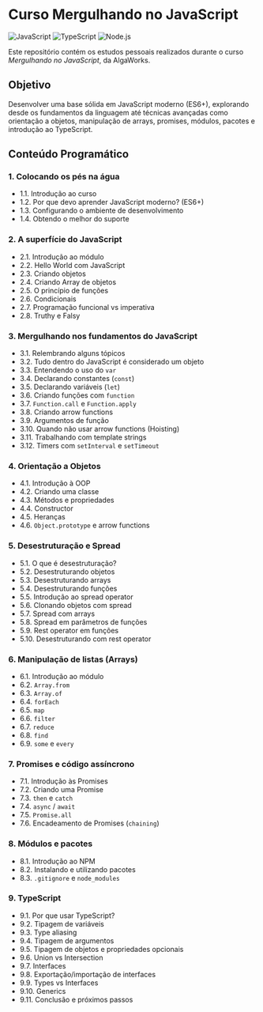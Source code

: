# Curso Mergulhando no JavaScript
![JavaScript](https://img.shields.io/badge/JavaScript-%23F7DF1E.svg?style=for-the-badge&logo=javascript&logoColor=black)
![TypeScript](https://img.shields.io/badge/TypeScript-%23007ACC.svg?style=for-the-badge&logo=typescript&logoColor=white)
![Node.js](https://img.shields.io/badge/Node.js-%23339933.svg?style=for-the-badge&logo=nodedotjs&logoColor=white)

Este repositório contém os estudos pessoais realizados durante o curso _Mergulhando no JavaScript_, da AlgaWorks.

## Objetivo
Desenvolver uma base sólida em JavaScript moderno (ES6+), explorando desde os fundamentos da linguagem até técnicas avançadas como orientação a objetos, manipulação de arrays, promises, módulos, pacotes e introdução ao TypeScript.

## Conteúdo Programático

### 1. Colocando os pés na água
- 1.1. Introdução ao curso  
- 1.2. Por que devo aprender JavaScript moderno? (ES6+)  
- 1.3. Configurando o ambiente de desenvolvimento  
- 1.4. Obtendo o melhor do suporte  

### 2. A superfície do JavaScript
- 2.1. Introdução ao módulo  
- 2.2. Hello World com JavaScript  
- 2.3. Criando objetos  
- 2.4. Criando Array de objetos  
- 2.5. O princípio de funções  
- 2.6. Condicionais  
- 2.7. Programação funcional vs imperativa  
- 2.8. Truthy e Falsy  

### 3. Mergulhando nos fundamentos do JavaScript
- 3.1. Relembrando alguns tópicos  
- 3.2. Tudo dentro do JavaScript é considerado um objeto  
- 3.3. Entendendo o uso do `var`  
- 3.4. Declarando constantes (`const`)  
- 3.5. Declarando variáveis (`let`)  
- 3.6. Criando funções com `function`  
- 3.7. `Function.call` e `Function.apply`  
- 3.8. Criando arrow functions  
- 3.9. Argumentos de função  
- 3.10. Quando não usar arrow functions (Hoisting)  
- 3.11. Trabalhando com template strings  
- 3.12. Timers com `setInterval` e `setTimeout`  

### 4. Orientação a Objetos
- 4.1. Introdução à OOP  
- 4.2. Criando uma classe  
- 4.3. Métodos e propriedades  
- 4.4. Constructor  
- 4.5. Heranças  
- 4.6. `Object.prototype` e arrow functions  

### 5. Desestruturação e Spread
- 5.1. O que é desestruturação?  
- 5.2. Desestruturando objetos  
- 5.3. Desestruturando arrays  
- 5.4. Desestruturando funções  
- 5.5. Introdução ao spread operator  
- 5.6. Clonando objetos com spread  
- 5.7. Spread com arrays  
- 5.8. Spread em parâmetros de funções  
- 5.9. Rest operator em funções  
- 5.10. Desestruturando com rest operator  

### 6. Manipulação de listas (Arrays)
- 6.1. Introdução ao módulo  
- 6.2. `Array.from`  
- 6.3. `Array.of`  
- 6.4. `forEach`  
- 6.5. `map`  
- 6.6. `filter`  
- 6.7. `reduce`  
- 6.8. `find`  
- 6.9. `some` e `every`  

### 7. Promises e código assíncrono
- 7.1. Introdução às Promises  
- 7.2. Criando uma Promise  
- 7.3. `then` e `catch`  
- 7.4. `async` / `await`  
- 7.5. `Promise.all`  
- 7.6. Encadeamento de Promises (`chaining`)  

### 8. Módulos e pacotes
- 8.1. Introdução ao NPM  
- 8.2. Instalando e utilizando pacotes  
- 8.3. `.gitignore` e `node_modules`  

### 9. TypeScript
- 9.1. Por que usar TypeScript?  
- 9.2. Tipagem de variáveis  
- 9.3. Type aliasing  
- 9.4. Tipagem de argumentos  
- 9.5. Tipagem de objetos e propriedades opcionais  
- 9.6. Union vs Intersection  
- 9.7. Interfaces  
- 9.8. Exportação/importação de interfaces  
- 9.9. Types vs Interfaces  
- 9.10. Generics  
- 9.11. Conclusão e próximos passos

